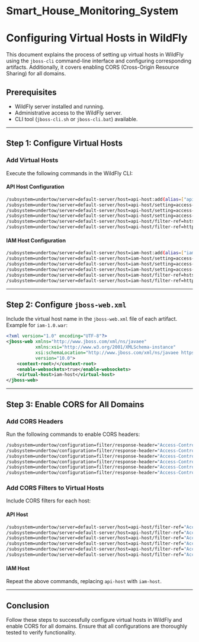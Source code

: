 # Smart_House_Monitoring_System

# Configuring Virtual Hosts in WildFly

This document explains the process of setting up virtual hosts in WildFly using the `jboss-cli` command-line interface and configuring corresponding artifacts. Additionally, it covers enabling CORS (Cross-Origin Resource Sharing) for all domains.

## Prerequisites
- WildFly server installed and running.
- Administrative access to the WildFly server.
- CLI tool (`jboss-cli.sh` or `jboss-cli.bat`) available.

---

## Step 1: Configure Virtual Hosts

### Add Virtual Hosts
Execute the following commands in the WildFly CLI:

#### API Host Configuration
```bash
/subsystem=undertow/server=default-server/host=api-host:add(alias=["api.yourdomain.me"],default-web-module="api-1.0.war")
/subsystem=undertow/server=default-server/host=api-host/setting=access-log:add
/subsystem=undertow/server=default-server/host=api-host/setting=access-log:write-attribute(name=pattern,value="combined")
/subsystem=undertow/server=default-server/host=api-host/setting=access-log:write-attribute(name=prefix,value="api-yourapp")
/subsystem=undertow/server=default-server/host=api-host/filter-ref=hsts:add(predicate="equals(%p,8443)")
/subsystem=undertow/server=default-server/host=api-host/filter-ref=http-to-https:add(predicate="equals(%p,8080)")
```

#### IAM Host Configuration
```bash
/subsystem=undertow/server=default-server/host=iam-host:add(alias=["iam.yourdomain.me"],default-web-module="iam-1.0.war")
/subsystem=undertow/server=default-server/host=iam-host/setting=access-log:add
/subsystem=undertow/server=default-server/host=iam-host/setting=access-log:write-attribute(name=pattern,value="combined")
/subsystem=undertow/server=default-server/host=iam-host/setting=access-log:write-attribute(name=prefix,value="iam-yourapp")
/subsystem=undertow/server=default-server/host=iam-host/filter-ref=hsts:add(predicate="equals(%p,8443)")
/subsystem=undertow/server=default-server/host=iam-host/filter-ref=http-to-https:add(predicate="equals(%p,8080)")
```

---

## Step 2: Configure `jboss-web.xml`

Include the virtual host name in the `jboss-web.xml` file of each artifact. Example for `iam-1.0.war`:

```xml
<?xml version="1.0" encoding="UTF-8"?>
<jboss-web xmlns="http://www.jboss.com/xml/ns/javaee"
           xmlns:xsi="http://www.w3.org/2001/XMLSchema-instance"
           xsi:schemaLocation="http://www.jboss.com/xml/ns/javaee https://www.jboss.org/j2ee/schema/jboss-web_10_0.xsd"
           version="10.0">
    <context-root>/</context-root>
    <enable-websockets>true</enable-websockets>
    <virtual-host>iam-host</virtual-host>
</jboss-web>
```

---

## Step 3: Enable CORS for All Domains

### Add CORS Headers
Run the following commands to enable CORS headers:

```bash
/subsystem=undertow/configuration=filter/response-header="Access-Control-Allow-Origin":add(header-name="Access-Control-Allow-Origin",header-value="*")
/subsystem=undertow/configuration=filter/response-header="Access-Control-Allow-Methods":add(header-name="Access-Control-Allow-Methods",header-value="GET, POST, OPTIONS, HEAD, PUT, PATCH, DELETE")
/subsystem=undertow/configuration=filter/response-header="Access-Control-Allow-Headers":add(header-name="Access-Control-Allow-Headers",header-value="accept, authorization, content-type, x-requested-with")
/subsystem=undertow/configuration=filter/response-header="Access-Control-Expose-Headers":add(header-name="Access-Control-Expose-Headers",header-value="strict-transport-security, content-security-policy, content-type, content-encoding, date, location, last-modified, etag")
/subsystem=undertow/configuration=filter/response-header="Access-Control-Allow-Credentials":add(header-name="Access-Control-Allow-Credentials",header-value="true")
/subsystem=undertow/configuration=filter/response-header="Access-Control-Max-Age":add(header-name="Access-Control-Max-Age",header-value="1")
```

### Add CORS Filters to Virtual Hosts
Include CORS filters for each host:

#### API Host
```bash
/subsystem=undertow/server=default-server/host=api-host/filter-ref="Access-Control-Allow-Origin":add(predicate="regex(pattern='^(https:\/\/(?:.+\.)?yourdomain.me(?::\d{1,5})?)(\/.*\/?)?$',value=%{i,Origin},full-match=true)")
/subsystem=undertow/server=default-server/host=api-host/filter-ref="Access-Control-Allow-Methods":add(predicate="regex(pattern='^(https:\/\/(?:.+\.)?yourdomain.me(?::\d{1,5})?)(\/.*\/?)?$',value=%{i,Origin},full-match=true)")
/subsystem=undertow/server=default-server/host=api-host/filter-ref="Access-Control-Allow-Headers":add(predicate="regex(pattern='^(https:\/\/(?:.+\.)?yourdomain.me(?::\d{1,5})?)(\/.*\/?)?$',value=%{i,Origin},full-match=true)")
/subsystem=undertow/server=default-server/host=api-host/filter-ref="Access-Control-Expose-Headers":add(predicate="regex(pattern='^(https:\/\/(?:.+\.)?yourdomain.me(?::\d{1,5})?)(\/.*\/?)?$',value=%{i,Origin},full-match=true)")
/subsystem=undertow/server=default-server/host=api-host/filter-ref="Access-Control-Allow-Credentials":add(predicate="regex(pattern='^(https:\/\/(?:.+\.)?yourdomain.me(?::\d{1,5})?)(\/.*\/?)?$',value=%{i,Origin},full-match=true)")
/subsystem=undertow/server=default-server/host=api-host/filter-ref="Access-Control-Max-Age":add(predicate="regex(pattern='^(https:\/\/(?:.+\.)?yourdomain.me(?::\d{1,5})?)(\/.*\/?)?$',value=%{i,Origin},full-match=true)")
```

#### IAM Host
Repeat the above commands, replacing `api-host` with `iam-host`.

---

## Conclusion
Follow these steps to successfully configure virtual hosts in WildFly and enable CORS for all domains. Ensure that all configurations are thoroughly tested to verify functionality.

